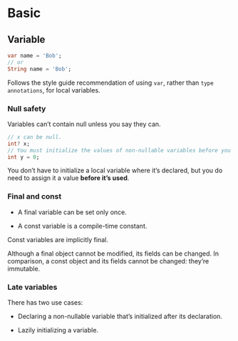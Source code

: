 # Basic

## Variable

```dart
var name = 'Bob';
// or
String name = 'Bob';
```

Follows the style guide recommendation of using `var`, rather than `type annotations`, for local variables.

### Null safety

Variables can’t contain null unless you say they can.

```dart
// x can be null.
int? x;
// You must initialize the values of non-nullable variables before you use them.
int y = 0;
```

You don’t have to initialize a local variable where it’s declared, but you do need to assign it a value **before it’s used**.

### Final and const

- A final variable can be set only once.

- A const variable is a compile-time constant.

Const variables are implicitly final.

Although a final object cannot be modified, its fields can be changed. In comparison, a const object and its fields cannot be changed: they’re immutable.

### Late variables

There has two use cases:

- Declaring a non-nullable variable that’s initialized after its declaration.

- Lazily initializing a variable.
